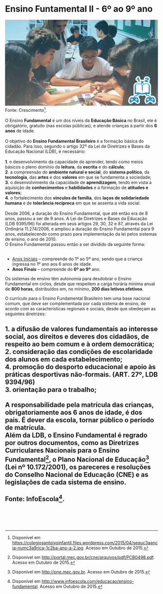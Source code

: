 # Ensino Funtamental II - 6º ao 9º ano  

![Ensino Fundamental II - 6º ao 9º ano](/imagens/ensino/ensino-fundamental-2.jpg "Ensino Fundamental II")  
Fonte: Crescimento[^1].
<br/>  
O Ensino **Fundamental** é um dos níveis da **Educação Básica** no Brasil, ele é obrigatório, gratuito (nas escolas públicas), e atende crianças à partir dos **6 anos** de idade.  
<br/>
O objetivo do **Ensino Fundamental Brasileiro** é a formação básica do cidadão. Para isso, segundo o artigo 32º da Lei de Diretrizes e Bases da Educação Nacional (LDB), é necessário:  
<br/>
**1**. o desenvolvimento da capacidade de aprender, tendo como meios básicos o pleno domínio da **leitura**, da **escrita** e do **cálculo**;  
**2**. a compreensão do **ambiente natural e social**, do **sistema político**, da **tecnologia**, das **artes** e dos **valores** em que se fundamenta a sociedade;  
**3**. o desenvolvimento da capacidade de **aprendizagem**, tendo em vista a aquisição de **conhecimentos** e **habilidades** e a formação de **atitudes e valores**;  
**4**. o fortalecimento dos **vínculos de família**, dos **laços de solidariedade humana** e de **tolerância recíproca** em que se assenta a vida social.  
<br/>
Desde 2006, a duração do Ensino Fundamental, que até então era de 8 anos, passou a ser de 9 anos. A Lei de Diretrizes e Bases da Educação (LDB 9395/96) foi alterada em seus artigos 29, 30, 32 e 87, através da Lei Ordinária 11.274/2006, e ampliou a duração do Ensino Fundamental para 9 anos, estabelecendo como prazo para implementação da lei pelos sistemas de ensino, o ano de 2010.
<br/>
O Ensino Fundamental passou então a ser dividido da seguinte forma:  
<br/>
- [Anos Iniciais](../../paginas/ensino-fundamental-1/INTRO.html) – compreende do 1º ao 5º ano, sendo que a criança ingressa no 1º ano aos 6 anos de idade.  
- **Anos Finais** – compreende do **6º ao 9º** ano.  

Os sistemas de ensino têm autonomia para desdobrar o Ensino Fundamental em ciclos, desde que respeitem a carga horária mínima anual de **800 horas**, distribuídos em, no mínimo, **200 dias letivos efetivos**.  

O currículo para o Ensino Fundamental Brasileiro tem uma base nacional comum, que deve ser complementada por cada sistema de ensino, de acordo com as características regionais e sociais, desde que obedeçam as seguintes diretrizes:  

**1**. a **difusão de valores fundamentais ao interesse social**, aos **direitos e deveres dos cidadãos**, de **respeito ao bem comum** e à **ordem democrática**;  
**2**. consideração das **condições de escolaridade** dos alunos em cada estabelecimento;  
**4**. **promoção do desporto educacional** e **apoio** às **práticas desportivas não-formais**. (ART. 27º, LDB 9394/96)  
**3**. **orientação** para o **trabalho**;  
<br/>
A responsabilidade pela matrícula das crianças, **obrigatoriamente** aos **6 anos de idade**, **é dos pais**. É dever da escola, tornar público o período de matrícula.  
Além da LDB, o Ensino Fundamental é regrado por outros documentos, como as Diretrizes Curriculares Nacionais para o Ensino Fundamental[^2], o Plano Nacional de Educação[^3] (Lei nº 10.172/2001), os pareceres e resoluções do Conselho Nacional de Educação (CNE) e as legislações de cada sistema de ensino.  
<br/>
Fonte: InfoEscola[^4].  
<br/>
---  
[^1]: Disponível em https://colegiosantoivoinfantil.files.wordpress.com/2015/04/sequc3aancia-numc3a9rica-1c2ba-ano-a-2.jpg. Acesso em Outubro de 2015.  
[^2]: Disponível em http://portal.mec.gov.br/cne/arquivos/pdf/PCB0498.pdf. Acesso em Outubro de 2015.  
[^3]: Disponível em http://pne.mec.gov.br. Acesso em Outubro de 2015.  
[^4]: Disponível em http://www.infoescola.com/educacao/ensino-fundamental. Acesso em Outubro de 2015.  
<br/>
<br/>
